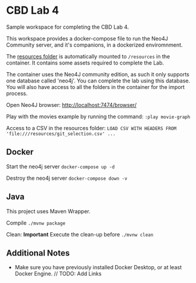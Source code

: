 # CBD Lab 4

Sample workspace for completing the CBD Lab 4.

This workspace provides a docker-compose file to run the Neo4J Community server, and it's companions, in a dockerized enviromnment.

The [resources folder](resources) is automatically mounted to `/resources` in the container.
It contains some assets required to complete the Lab.

The container uses the Neo4J community edition, as such it only supports one database called 'neo4j'.
You can complete the lab using this database.
You will also have access to all the folders in the container for the import process.

Open Neo4J browser: [http://localhost:7474/browser/](http://localhost:7474/browser/)

Play with the movies example by running the command: `:play movie-graph`

Access to a CSV in the resources folder: `LOAD CSV WITH HEADERS FROM 'file:///resources/git_selection.csv' ...`

## Docker

Start the neo4j server
`docker-compose up -d`

Destroy the neo4j server
`docker-compose down -v`

## Java

This project uses Maven Wrapper.

Compile
`./mvnw package`

Clean: **Important** Execute the clean-up before 
`./mvnw clean`

## Additional Notes

* Make sure you have previously installed Docker Desktop, or at least Docker Engine.
// TODO: Add Links
